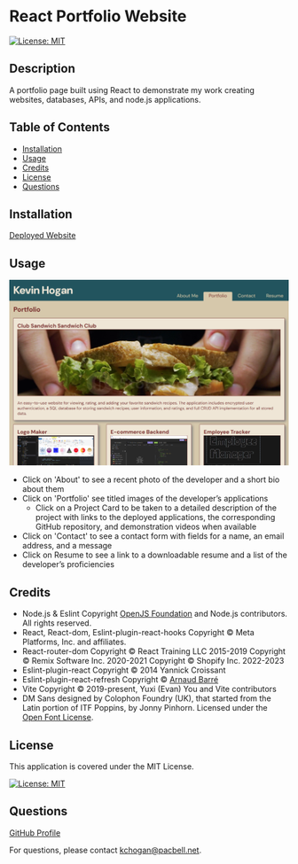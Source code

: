 
# React Portfolio Website

[![License: MIT](https://img.shields.io/badge/License-MIT-yellow.svg)](https://opensource.org/licenses/MIT)

## Description
A portfolio page built using React to demonstrate my work creating websites, databases, APIs, and node.js applications.

## Table of Contents

- [Installation](#installation)
- [Usage](#usage)
- [Credits](#credits)
- [License](#license)
- [Questions](#questions)

## Installation

[Deployed Website](https://kevinhogansprofile.netlify.app/)

## Usage

![alt Screenshot of Kevin Hogan's portfolio web site](./assets/capture.png)

* Click on 'About' to see a recent photo of the developer and a short bio about them
* Click on 'Portfolio' see titled images of the developer’s applications
    * Click on a Project Card to be taken to a detailed description of the project with links to the deployed applications, the corresponding GitHub repository, and demonstration videos when available
* Click on 'Contact' to see a contact form with fields for a name, an email address, and a message
* Click on Resume to see a link to a downloadable resume and a list of the developer’s proficiencies

## Credits

* Node.js & Eslint Copyright [OpenJS Foundation](https://openjsf.org/) and Node.js contributors. All rights reserved. 
* React, React-dom, Eslint-plugin-react-hooks Copyright © Meta Platforms, Inc. and affiliates.
* React-router-dom Copyright © React Training LLC 2015-2019 Copyright © Remix Software Inc. 2020-2021 Copyright © Shopify Inc. 2022-2023
* Eslint-plugin-react Copyright © 2014 Yannick Croissant
* Eslint-plugin-react-refresh Copyright © [Arnaud Barré](https://github.com/ArnaudBarre)
* Vite Copyright © 2019-present, Yuxi (Evan) You and Vite contributors
* DM Sans designed by Colophon Foundry (UK), that started from the Latin portion of ITF Poppins, by Jonny Pinhorn. Licensed under the [Open Font License](https://scripts.sil.org/cms/scripts/page.php?site_id=nrsi&id=OFL).

## License

This application is covered under the MIT License.

[![License: MIT](https://img.shields.io/badge/License-MIT-yellow.svg)](https://opensource.org/licenses/MIT)

## Questions

[GitHub Profile](https://github.com/kevinchogan)

For questions, please contact kchogan@pacbell.net.
